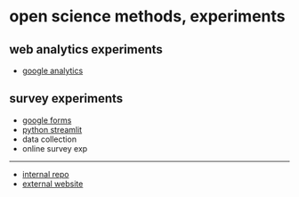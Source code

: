 # open science methods, experiments

## web analytics experiments

- [google analytics](https://nils-holmberg.github.io/osm-exp/web/landing-page/)

## survey experiments

- [google forms](https://nils-holmberg.github.io/osm-exp/web/tjs/)
- [python streamlit](https://osm-exp.streamlit.app/)
- data collection 
- online survey exp

---

- [internal repo](https://github.com/nils-holmberg/osm-exp)
- [external website](https://nils-holmberg.github.io/osm-exp/)








